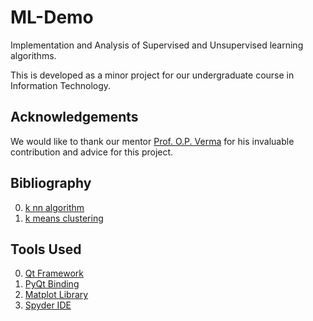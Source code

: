 ML-Demo
=======

Implementation and Analysis of Supervised and Unsupervised learning algorithms.

This is developed as a minor project for our undergraduate course in Information Technology.

Acknowledgements
----------------

We would like to thank our mentor [Prof. O.P. Verma](http://www.dtu.ac.in/Web/Departments/CSE/faculty/opverma.php) for his invaluable contribution and advice for this project.

Bibliography
------------

0. [k nn algorithm](http://en.wikipedia.org/wiki/K-nearest_neighbors_algorithm)
0. [k means clustering](http://en.wikipedia.org/wiki/K-means_clustering)

Tools Used
----------
0. [Qt Framework](http://qt-project.org/)
0. [PyQt Binding](http://www.riverbankcomputing.co.uk/software/pyqt/intro)
0. [Matplot Library](http://matplotlib.org/)
0. [Spyder IDE](https://github.com/spyder-ide/spyder)
